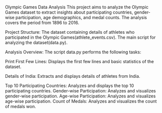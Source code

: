 Olympic Games Data Analysis
This project aims to analyze the Olympic Games dataset to extract insights about participating countries, gender-wise participation, age demographics, and medal counts.
The analysis covers the period from 1896 to 2016.

Project Structure:
 The dataset containing details of athletes who participated in the Olympic Games(athlete_events.csv).
 The main script for analyzing the dataset(data.py).

Analysis Overview:
The script data.py performs the following tasks:

Print First Few Lines: Displays the first few lines and basic statistics of the dataset.

Details of India: Extracts and displays details of athletes from India.

Top 10 Participating Countries: Analyzes and displays the top 10 participating countries.
Gender-wise Participation: Analyzes and visualizes gender-wise participation.
Age-wise Participation: Analyzes and visualizes age-wise participation.
Count of Medals: Analyzes and visualizes the count of medals won.
